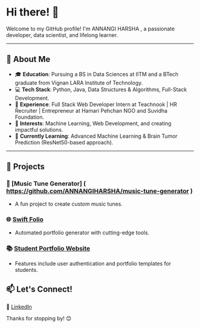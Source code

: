 # Hi there! 👋

Welcome to my GitHub profile! I'm  ANNANGI HARSHA , a passionate developer, data scientist, and lifelong learner.

---

## 🌟 About Me
- 🎓 **Education**: Pursuing a BS in Data Sciences at IITM and a BTech graduate from Vignan LARA Institute of Technology.
- 💻 **Tech Stack**: Python, Java, Data Structures & Algorithms, Full-Stack Development.
- 🚀 **Experience**: Full Stack Web Developer Intern at Teachnook | HR Recruiter | Entrepreneur at Hamari Pehchan NGO and Suvidha Foundation.
- 🎯 **Interests**: Machine Learning, Web Development, and creating impactful solutions.
- 🌱 **Currently Learning**: Advanced Machine Learning & Brain Tumor Prediction (ResNet50-based approach).

---

## 💼 Projects
### 🎵 [Music Tune Generator] ( https://github.com/ANNANGIHARSHA/music-tune-generator )
- A fun project to create custom music tunes.

### 🌐 [Swift Folio](https://github.com/yourusername/swift-folio)
- Automated portfolio generator with cutting-edge tools.

### 📚 [Student Portfolio Website](https://github.com/ANNNANGIHARSHA/student-portfolio)
- Features include user authentication and portfolio templates for students.

## 📫 Let's Connect!
💼 [LinkedIn](www.linkedin.com/in/annangiharsha)


Thanks for stopping by! 😊

